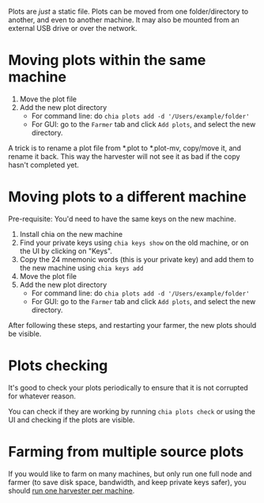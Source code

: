 Plots are _just_ a static file. Plots can be moved from one folder/directory to another, and even to another machine. It may also be mounted from an external USB drive or over the network.

# Moving plots within the same machine
1. Move the plot file 
2. Add the new plot directory
   * For command line: do `chia plots add -d '/Users/example/folder'`
   * For GUI: go to the `Farmer` tab and click `Add plots`, and select the new directory.

A trick is to rename a plot file from *.plot to *.plot-mv, copy/move it, and rename it back. This way the harvester will not see it as bad if the copy hasn't completed yet.

# Moving plots to a different machine
Pre-requisite: You'd need to have the same keys on the new machine.
1. Install chia on the new machine
2. Find your private keys using `chia keys show` on the old machine, or on the UI by clicking on "Keys".
3. Copy the 24 mnemonic words (this is your private key) and add them to the new machine using `chia keys add`
4. Move the plot file 
5. Add the new plot directory
   * For command line: do `chia plots add -d '/Users/example/folder'`
   * For GUI: go to the `Farmer` tab and click `Add plots`, and select the new directory.

After following these steps, and restarting your farmer, the new plots should be visible.

# Plots checking
It's good to check your plots periodically to ensure that it is not corrupted for whatever reason.

You can check if they are working by running `chia plots check` or using the UI and checking if the plots are visible.

# Farming from multiple source plots
If you would like to farm on many machines, but only run one full node and farmer (to save disk space, bandwidth, and keep private keys safer), you should [run one harvester per machine](https://github.com/Chia-Network/chia-blockchain/wiki/Farming-on-many-machines).